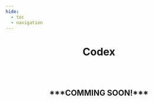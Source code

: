 ```yaml
---
hide:
  - toc
  - navigation
---
```



<center> <h1>Codex</h1> </center>

<br/><br/>

<center> <h2>***COMMING SOON!***</h2> </center>
